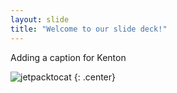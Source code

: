 ```yaml
---
layout: slide
title: "Welcome to our slide deck!"
---
```


Adding a caption for Kenton

![jetpacktocat](https://octodex.github.com/images/jetpacktocat.png)
{: .center}

